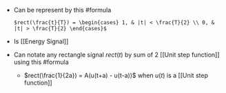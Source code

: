 
- Can be represent by this #formula 
  
	  $rect(\frac{t}{T}) = \begin{cases} 1, & |t| < \frac{T}{2} \\ 0, & |t| > \frac{T}{2} \end{cases}$ 
- Is [[Energy Signal]]
- Can notate any rectangle signal $rect(t)$ by sum of 2 [[Unit step function]] using this #formula 
	    
	-  $rect(\frac{1}{2a}) = A(u(t+a) - u(t-a))$ when $u(t)$ is a [[Unit step function]]
		